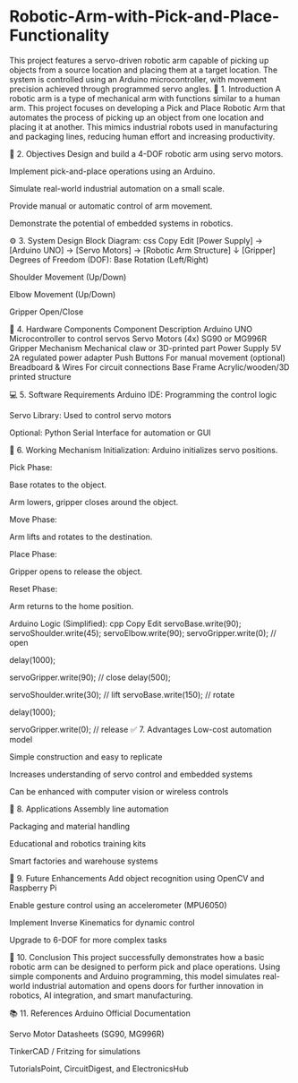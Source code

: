 # Robotic-Arm-with-Pick-and-Place-Functionality
This project features a servo-driven robotic arm capable of picking up objects from a source location and placing them at a target location. The system is controlled using an Arduino microcontroller, with movement precision achieved through programmed servo angles. 
📌 1. Introduction
A robotic arm is a type of mechanical arm with functions similar to a human arm. This project focuses on developing a Pick and Place Robotic Arm that automates the process of picking up an object from one location and placing it at another. This mimics industrial robots used in manufacturing and packaging lines, reducing human effort and increasing productivity.

🎯 2. Objectives
Design and build a 4-DOF robotic arm using servo motors.

Implement pick-and-place operations using an Arduino.

Simulate real-world industrial automation on a small scale.

Provide manual or automatic control of arm movement.

Demonstrate the potential of embedded systems in robotics.

⚙️ 3. System Design
Block Diagram:
css
Copy
Edit
[Power Supply] → [Arduino UNO] → [Servo Motors] → [Robotic Arm Structure]
                                          ↓
                                     [Gripper]
Degrees of Freedom (DOF):
Base Rotation (Left/Right)

Shoulder Movement (Up/Down)

Elbow Movement (Up/Down)

Gripper Open/Close

🔩 4. Hardware Components
Component	Description
Arduino UNO	Microcontroller to control servos
Servo Motors (4x)	SG90 or MG996R
Gripper Mechanism	Mechanical claw or 3D-printed part
Power Supply	5V 2A regulated power adapter
Push Buttons	For manual movement (optional)
Breadboard & Wires	For circuit connections
Base Frame	Acrylic/wooden/3D printed structure

💻 5. Software Requirements
Arduino IDE: Programming the control logic

Servo Library: Used to control servo motors

Optional: Python Serial Interface for automation or GUI

🔄 6. Working Mechanism
Initialization: Arduino initializes servo positions.

Pick Phase:

Base rotates to the object.

Arm lowers, gripper closes around the object.

Move Phase:

Arm lifts and rotates to the destination.

Place Phase:

Gripper opens to release the object.

Reset Phase:

Arm returns to the home position.

Arduino Logic (Simplified):
cpp
Copy
Edit
servoBase.write(90);
servoShoulder.write(45);
servoElbow.write(90);
servoGripper.write(0);  // open

delay(1000);

servoGripper.write(90);  // close
delay(500);

servoShoulder.write(30); // lift
servoBase.write(150);    // rotate

delay(1000);

servoGripper.write(0);  // release
✅ 7. Advantages
Low-cost automation model

Simple construction and easy to replicate

Increases understanding of servo control and embedded systems

Can be enhanced with computer vision or wireless controls

🚀 8. Applications
Assembly line automation

Packaging and material handling

Educational and robotics training kits

Smart factories and warehouse systems

🔮 9. Future Enhancements
Add object recognition using OpenCV and Raspberry Pi

Enable gesture control using an accelerometer (MPU6050)

Implement Inverse Kinematics for dynamic control

Upgrade to 6-DOF for more complex tasks

🧠 10. Conclusion
This project successfully demonstrates how a basic robotic arm can be designed to perform pick and place operations. Using simple components and Arduino programming, this model simulates real-world industrial automation and opens doors for further innovation in robotics, AI integration, and smart manufacturing.

📚 11. References
Arduino Official Documentation

Servo Motor Datasheets (SG90, MG996R)

TinkerCAD / Fritzing for simulations

TutorialsPoint, CircuitDigest, and ElectronicsHub
